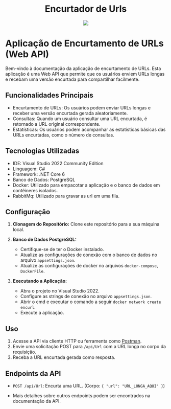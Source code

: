 <h1 align="center"> Encurtador de Urls </h1>

<p align="center">
<img loading="lazy" src="http://img.shields.io/static/v1?label=STATUS&message=EM%20DESENVOLVIMENTO&color=GREEN&style=for-the-badge"/>
</p>

# Aplicação de Encurtamento de URLs (Web API)

Bem-vindo à documentação da aplicação de encurtamento de URLs. Esta aplicação é uma Web API que permite que os usuários enviem URLs longas e recebam uma versão encurtada para compartilhar facilmente.

## Funcionalidades Principais

- Encurtamento de URLs: Os usuários podem enviar URLs longas e receber uma versão encurtada gerada aleatoriamente.
- Consultas: Quando um usuário consultar uma URL encurtada, é retornado a URL original correspondente.
- Estatísticas: Os usuários podem acompanhar as estatísticas básicas das URLs encurtadas, como o número de consultas.

## Tecnologias Utilizadas

- IDE: Visual Studio 2022 Community Edition
- Linguagem: C#
- Framework: .NET Core 6
- Banco de Dados: PostgreSQL
- Docker: Utilizado para empacotar a aplicação e o banco de dados em contêineres isolados.
- RabbitMq: Utilizado para gravar as url em uma fila.
  
## Configuração

1. **Clonagem do Repositório:** Clone este repositório para a sua máquina local.
   
2. **Banco de Dados PostgreSQL:**
   - Certifique-se de ter o Docker instalado. 
   - Atualize as configurações de conexão com o banco de dados no arquivo `appsettings.json`.
   - Atualize as configurações de docker no arquivos `docker-compose, DockerFile`.
3. **Executando a Aplicação:**
   - Abra o projeto no Visual Studio 2022.
   - Configure as strings de conexão no arquivo `appsettings.json`.
   - Abrir o cmd e executar o comando a seguir `docker network create encurl`.
   - Execute a aplicação.

## Uso

1. Acesse a API via cliente HTTP ou ferramenta como [Postman](https://www.postman.com/).
2. Envie uma solicitação POST para `/api/Url` com a URL longa no corpo da requisição.
3. Receba a URL encurtada gerada como resposta.

## Endpoints da API

- `POST /api/Url`: Encurta uma URL. (Corpo: `{ "url": "URL_LONGA_AQUI" }`)

- Mais detalhes sobre outros endpoints podem ser encontrados na documentação da API.
